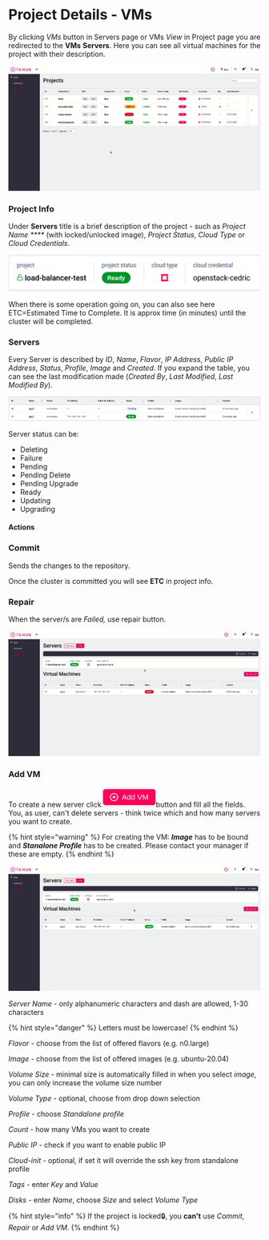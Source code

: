 # Project Details - VMs

By clicking _VMs_ button in Servers page or VMs _View_ in Project page you are redirected to the **VMs** **Servers**. Here you can see all virtual machines for the project with their description.

![Fig. 1: Accessing Project's details - VMs](../../.gitbook/assets/servers-vms.gif)



### Project Info

Under **Servers** title is a brief description of the project - such as _Project Name ****_ (with locked/unlocked image), _Project_ _Status_, _Cloud_ _Type_ or _Cloud_ _Credentials_.

![Fig. 2: Project Info](../../.gitbook/assets/project-details-vms.png)

When there is some operation going on, you can also see here ETC=Estimated Time to Complete. It is approx time (in minutes) until the cluster will be completed.



### Servers

Every Server is described by _ID_, _Name_, _Flavor_, _IP Address_, _Public IP Address_, _Status_, _Profile_, _Image_ and _Created_. If you expand the table, you can see the last modification made (_Created By_, _Last Modified_, _Last Modified By_).

![Fig. 3: Servers for Project](../../.gitbook/assets/servers-vms.png)

Server status can be:

* Deleting
* Failure
* Pending
* Pending Delete
* Pending Upgrade
* Ready
* Updating
* Upgrading



#### Actions

### Commit

Sends the changes to the repository.

Once the cluster is committed you will see **ETC** in project info.

### Repair

When the server/s are _Failed,_ use repair button.

![Fig. 4: Repair](<../../.gitbook/assets/repair (8).gif>)

### Add VM

To create a new server click![](../../.gitbook/assets/add-vm-btn.png)button and fill all the fields. You, as user, can't delete servers - think twice which and how many servers you want to create.

{% hint style="warning" %}
For creating the VM: _**Image**_ has to be bound and _**Stanalone Profile**_ has to be created. Please contact your manager if these are empty.
{% endhint %}

![Fig. 4: Add VM](../../.gitbook/assets/add-vm.gif)

_Server Name_ - only alphanumeric characters and dash are allowed, 1-30 characters

{% hint style="danger" %}
Letters must be lowercase!
{% endhint %}

_Flavor_ - choose from the list of offered flavors (e.g. n0.large)

_Image_ - choose from the list of offered images (e.g. ubuntu-20.04)

_Volume Size_ - minimal size is automatically filled in when you select _image_, you can only increase the volume size number

_Volume Type_ - optional, choose from drop down selection

_Profile_ - choose _Standalone profile_

_Count_ - how many VMs you want to create

_Public IP_ - check if you want to enable public IP

_Cloud-init_ - optional, if set it will override the ssh key from standalone profile

_Tags_ - enter _Key_ and _Value_

_Disks_ - enter _Name_, choose _Size_ and select _Volume Type_



{% hint style="info" %}
If the project is locked:lock:, you **can't** use _Commit_, _Repair_ or _Add VM_.
{% endhint %}



